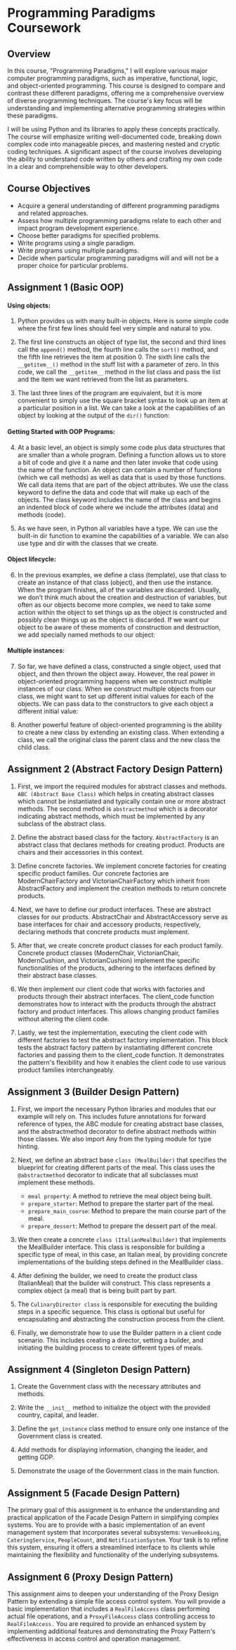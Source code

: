 # Programming Paradigms Coursework

## Overview

In this course, "Programming Paradigms," I will explore various major computer programming paradigms, such as imperative, functional, logic, and object-oriented programming. This course is designed to compare and contrast these different paradigms, offering me a comprehensive overview of diverse programming techniques. The course's key focus will be understanding and implementing alternative programming strategies within these paradigms.

I will be using Python and its libraries to apply these concepts practically. The course will emphasize writing well-documented code, breaking down complex code into manageable pieces, and mastering nested and cryptic coding techniques. A significant aspect of the course involves developing the ability to understand code written by others and crafting my own code in a clear and comprehensible way to other developers.

## Course Objectives

- Acquire a general understanding of different programming paradigms and related approaches.
- Assess how multiple programming paradigms relate to each other and impact program development experience.
- Choose better paradigms for specified problems.
- Write programs using a single paradigm.
- Write programs using multiple paradigms.
- Decide when particular programming paradigms will and will not be a proper choice for particular problems.

## Assignment 1 (Basic OOP)

#### Using objects:
1) Python provides us with many built-in objects. Here is some simple code where the first few lines should feel very simple and natural to you.

2) The first line constructs an object of type list, the second and third lines call the `append()` method, the fourth line calls the `sort()` method, and the fifth line retrieves the item at position 0. The sixth line calls the `__getitem__()` method in the stuff list with a parameter of zero. In this code, we call the `__getitem__` method in the list class and pass the list and the item we want retrieved from the list as parameters.

3) The last three lines of the program are equivalent, but it is more convenient to simply use the square bracket syntax to look up an item at a particular position in a list. We can take a look at the capabilities of an object by looking at the output of the `dir()` function:

#### Getting Started with OOP Programs:

4) At a basic level, an object is simply some code plus data structures that are smaller than a whole program. Defining a function allows us to store a bit of code and give it a name and then later invoke that code using the name of the function. An object can contain a number of functions (which we call methods) as well as data that is used by those functions. We call data items that are part of the object attributes. We use the class keyword to define the data and code that will make up each of the objects. The class keyword includes the name of the class and begins an indented block of code where we include the attributes (data) and methods (code).

5) As we have seen, in Python all variables have a type. We can use the built-in dir function to examine the capabilities of a variable. We can also use type and dir with the classes that we create.

#### Object lifecycle:

6) In the previous examples, we define a class (template), use that class to create an instance of that class (object), and then use the instance. When the program finishes, all of the variables are discarded. Usually, we don’t think much about the creation and destruction of variables, but often as our objects become more complex, we need to take some action within the object to set things up as the object is constructed and possibly clean things up as the object is discarded. If we want our object to be aware of these moments of construction and destruction, we add specially named methods to our object:

#### Multiple instances:

7) So far, we have defined a class, constructed a single object, used that object, and then thrown the object away. However, the real power in object-oriented programming happens when we construct multiple instances of our class. When we construct multiple objects from our class, we might want to set up different initial values for each of the objects. We can pass data to the constructors to give each object a different initial value:

8) Another powerful feature of object-oriented programming is the ability to create a new class by extending an existing class. When extending a class, we call the original class the parent class and the new class the child class.

## Assignment 2 (Abstract Factory Design Pattern)

1) First, we import the required modules for abstract classes and methods. `ABC (Abstract Base Class)` which helps in creating abstract classes which cannot be instantiated and typically contain one or more abstract methods. The second method is `abstractmethod` which is a decorator indicating abstract methods, which must be implemented by any subclass of the abstract class.

2) Define the abstract based class for the factory. `AbstractFactory` is an abstract class that declares methods for creating product. Products are chairs and their accessories in this context.

3) Define concrete factories. We implement concrete factories for creating specific product families. Our concrete factories are ModernChairFactory and VictorianChairFactory which inherit from AbstractFactory and implement the creation methods to return concrete products.

4) Next, we have to define our product interfaces. These are abstract classes for our products. AbstractChair and AbstractAccessory serve as base interfaces for chair and accessory products, respectively, declaring methods that concrete products must implement.

5) After that, we create concrete product classes for each product family. Concrete product classes (ModernChair, VictorianChair, ModernCushion, and VictorianCushion) implement the specific functionalities of the products, adhering to the interfaces defined by their abstract base classes.

6) We then implement our client code that works with factories and products through their abstract interfaces. The client_code function demonstrates how to interact with the products through the abstract factory and product interfaces. This allows changing product families without altering the client code.

7) Lastly, we test the implementation, executing the client code with different factories to test the abstract factory implementation. This block tests the abstract factory pattern by instantiating different concrete factories and passing them to the client_code function. It demonstrates the pattern's flexibility and how it enables the client code to use various product families interchangeably.  

## Assignment 3 (Builder Design Pattern)

1) First, we import the necessary Python libraries and modules that our example will rely on. This includes future annotations for forward reference of types, the ABC module for creating abstract base classes, and the abstractmethod decorator to define abstract methods within those classes. We also import Any from the typing module for type hinting.
   
2) Next, we define an abstract base `class (MealBuilder)` that specifies the blueprint for creating different parts of the meal. This class uses the `@abstractmethod` decorator to indicate that all subclasses must implement these methods.
   - `meal property`: A method to retrieve the meal object being built.
   - `prepare_starter`: Method to prepare the starter part of the meal.
   - `prepare_main_course`: Method to prepare the main course part of the meal.
   - `prepare_dessert`: Method to prepare the dessert part of the meal.

3) We then create a concrete `class (ItalianMealBuilder)` that implements the MealBuilder interface. This class is responsible for building a specific type of meal, in this case, an Italian meal, by providing concrete implementations of the building steps defined in the MealBuilder class.

4) After defining the builder, we need to create the product class (ItalianMeal) that the builder will construct. This class represents a complex object (a meal) that is being built part by part.

5) The `CulinaryDirector class` is responsible for executing the building steps in a specific sequence. This class is optional but useful for encapsulating and abstracting the construction process from the client.

6) Finally, we demonstrate how to use the Builder pattern in a client code scenario. This includes creating a director, setting a builder, and initiating the building process to create different types of meals.


## Assignment 4 (Singleton Design Pattern)

1) Create the Government class with the necessary attributes and methods.

2) Write the `__init__` method to initialize the object with the provided country, capital, and leader.

3) Define the `get_instance` class method to ensure only one instance of the Government class is created.

4) Add methods for displaying information, changing the leader, and getting GDP.

5) Demonstrate the usage of the Government class in the main function.


## Assignment 5 (Facade Design Pattern)

The primary goal of this assignment is to enhance the understanding and practical application of the Facade Design Pattern in simplifying complex systems. You are to provide with a basic implementation of an event management system that incorporates several subsystems: `VenueBooking`, `CateringService`, `PeopleCount`, and `NotificationSystem`. Your task is to refine this system, ensuring it offers a streamlined interface to its clients while maintaining the flexibility and functionality of the underlying subsystems.

## Assignment 6 (Proxy Design Pattern)

This assignment aims to deepen your understanding of the Proxy Design Pattern by extending a simple file access control system. You will provide a basic implementation that includes a `RealFileAccess` class performing actual file operations, and a `ProxyFileAccess` class controlling access to `RealFileAccess.` You are required to provide an enhanced system by implementing additional features and demonstrating the Proxy Pattern's effectiveness in access control and operation management.
